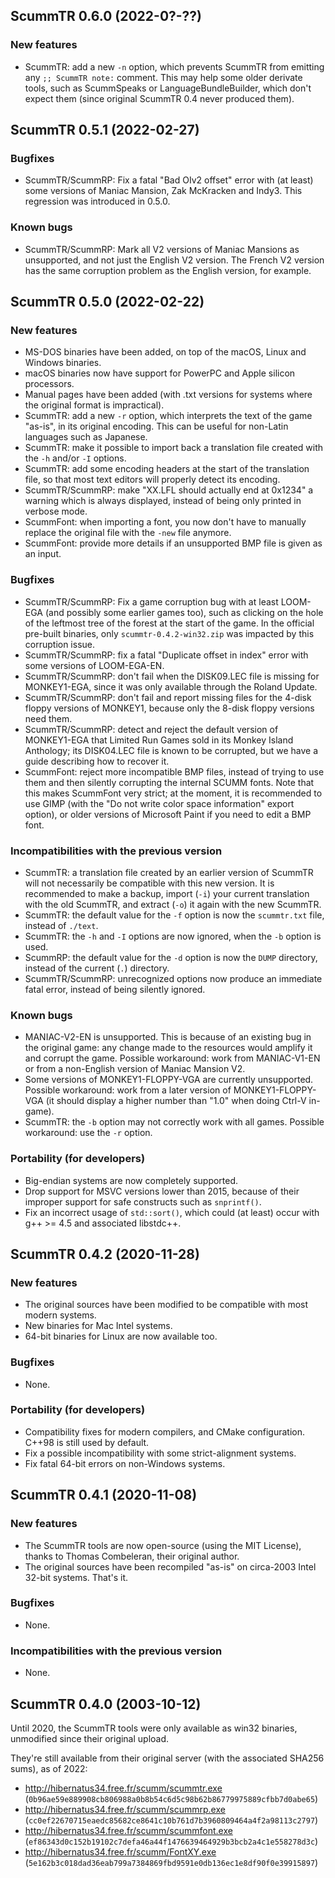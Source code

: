 ## ScummTR 0.6.0 (2022-0?-??)

### New features

- ScummTR: add a new `-n` option, which prevents ScummTR from emitting any `;; ScummTR note:` comment. This may help some older derivate tools, such as ScummSpeaks or LanguageBundleBuilder, which don't expect them (since original ScummTR 0.4 never produced them).

## ScummTR 0.5.1 (2022-02-27)

### Bugfixes

- ScummTR/ScummRP: Fix a fatal "Bad OIv2 offset" error with (at least) some versions of Maniac Mansion, Zak McKracken and Indy3. This regression was introduced in 0.5.0.

### Known bugs

- ScummTR/ScummRP: Mark all V2 versions of Maniac Mansions as unsupported, and not just the English V2 version. The French V2 version has the same corruption problem as the English version, for example.

## ScummTR 0.5.0 (2022-02-22)

### New features

- MS-DOS binaries have been added, on top of the macOS, Linux and Windows binaries.
- macOS binaries now have support for PowerPC and Apple silicon processors.
- Manual pages have been added (with .txt versions for systems where the original format is impractical).
- ScummTR: add a new `-r` option, which interprets the text of the game "as-is", in its original encoding. This can be useful for non-Latin languages such as Japanese.
- ScummTR: make it possible to import back a translation file created with the `-h` and/or `-I` options.
- ScummTR: add some encoding headers at the start of the translation file, so that most text editors will properly detect its encoding.
- ScummTR/ScummRP: make "XX.LFL should actually end at 0x1234" a warning which is always displayed, instead of being only printed in verbose mode.
- ScummFont: when importing a font, you now don't have to manually replace the original file with the `-new` file anymore.
- ScummFont: provide more details if an unsupported BMP file is given as an input.

### Bugfixes

- ScummTR/ScummRP: Fix a game corruption bug with at least LOOM-EGA (and possibly some earlier games too), such as clicking on the hole of the leftmost tree of the forest at the start of the game. In the official pre-built binaries, only `scummtr-0.4.2-win32.zip` was impacted by this corruption issue.
- ScummTR/ScummRP: fix a fatal "Duplicate offset in index" error with some versions of LOOM-EGA-EN.
- ScummTR/ScummRP: don't fail when the DISK09.LEC file is missing for MONKEY1-EGA, since it was only available through the Roland Update.
- ScummTR/ScummRP: don't fail and report missing files for the 4-disk floppy versions of MONKEY1, because only the 8-disk floppy versions need them.
- ScummTR/ScummRP: detect and reject the default version of MONKEY1-EGA that Limited Run Games sold in its Monkey Island Anthology; its DISK04.LEC file is known to be corrupted, but we have a guide describing how to recover it.
- ScummFont: reject more incompatible BMP files, instead of trying to use them and then silently corrupting the internal SCUMM fonts. Note that this makes ScummFont very strict; at the moment, it is recommended to use GIMP (with the "Do not write color space information" export option), or older versions of Microsoft Paint if you need to edit a BMP font.

### Incompatibilities with the previous version

- ScummTR: a translation file created by an earlier version of ScummTR will not necessarily be compatible with this new version. It is recommended to make a backup, import (`-i`) your current translation with the old ScummTR, and extract (`-o`) it again with the new ScummTR.
- ScummTR: the default value for the `-f` option is now the `scummtr.txt` file, instead of `./text`.
- ScummTR: the `-h` and `-I` options are now ignored, when the `-b` option is used.
- ScummRP: the default value for the `-d` option is now the `DUMP` directory, instead of the current (`.`) directory.
- ScummTR/ScummRP: unrecognized options now produce an immediate fatal error, instead of being silently ignored.

### Known bugs

- MANIAC-V2-EN is unsupported. This is because of an existing bug in the original game: any change made to the resources would amplify it and corrupt the game. Possible workaround: work from MANIAC-V1-EN or from a non-English version of Maniac Mansion V2.
- Some versions of MONKEY1-FLOPPY-VGA are currently unsupported. Possible workaround: work from a later version of MONKEY1-FLOPPY-VGA (it should display a higher number than "1.0" when doing Ctrl-V in-game).
- ScummTR: the `-b` option may not correctly work with all games. Possible workaround: use the `-r` option.

### Portability (for developers)

- Big-endian systems are now completely supported.
- Drop support for MSVC versions lower than 2015, because of their improper support for safe constructs such as `snprintf()`.
- Fix an incorrect usage of `std::sort()`, which could (at least) occur with g++ >= 4.5 and associated libstdc++.

## ScummTR 0.4.2 (2020-11-28)

### New features

- The original sources have been modified to be compatible with most modern systems.
- New binaries for Mac Intel systems.
- 64-bit binaries for Linux are now available too.

### Bugfixes

- None.

### Portability (for developers)

- Compatibility fixes for modern compilers, and CMake configuration. C++98 is still used by default.
- Fix a possible incompatibility with some strict-alignment systems.
- Fix fatal 64-bit errors on non-Windows systems.

## ScummTR 0.4.1 (2020-11-08)

### New features

- The ScummTR tools are now open-source (using the MIT License), thanks to Thomas Combeleran, their original author.
- The original sources have been recompiled "as-is" on circa-2003 Intel 32-bit systems. That's it.

### Bugfixes

- None.

### Incompatibilities with the previous version

- None.

## ScummTR 0.4.0 (2003-10-12)

Until 2020, the ScummTR tools were only available as win32 binaries, unmodified since their original upload.

They're still available from their original server (with the associated SHA256 sums), as of 2022:

* <http://hibernatus34.free.fr/scumm/scummtr.exe> (`0b96ae59e889908cb806988a0b8b54c6d5c98b62b86779975889cfbb7d0abe65`)
* <http://hibernatus34.free.fr/scumm/scummrp.exe> (`cc0ef22670715eaedc85682ce8641c10b761d7b3960809464a4f2a98113c2797`)
* <http://hibernatus34.free.fr/scumm/scummfont.exe> (`ef86343d0c152b19102c7defa46a44f1476639464929b3bcb2a4c1e558278d3c`)
* <http://hibernatus34.free.fr/scumm/FontXY.exe> (`5e162b3c018dad36eab799a7384869fbd9591e0db136ec1e8df90f0e39915897`)
